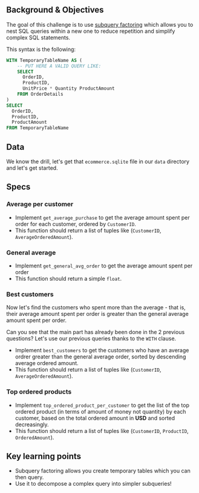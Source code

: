 ## Background & Objectives

The goal of this challenge is to use [subquery factoring](https://modern-sql.com/feature/with) which allows you to nest SQL queries within a new one to reduce repetition and simplify complex SQL statements.

This syntax is the following:

```sql
WITH TemporaryTableName AS (
    -- PUT HERE A VALID QUERY LIKE:
    SELECT
      OrderID,
      ProductID,
      UnitPrice * Quantity ProductAmount
    FROM OrderDetails
)
SELECT
  OrderID,
  ProductID,
  ProductAmount
FROM TemporaryTableName

```
## Data
We know the drill, let's get that `ecommerce.sqlite` file in our `data` directory and let's get started. 

## Specs

### Average per customer

- Implement `get_average_purchase` to get the average amount spent per order for each customer, ordered by `CustomerID`.
- This function should return a list of tuples like (`CustomerID`, `AverageOrderedAmount`).

### General average

- Implement `get_general_avg_order` to get the average amount spent per order
- This function should return a simple `float`.

### Best customers

Now let's find the customers who spent more than the average - that is, their average amount spent per order is greater than the general average amount spent per order.

Can you see that the main part has already been done in the 2 previous questions? Let's use our previous queries thanks to the `WITH` clause.

- Implement `best_customers` to get the customers who have an average ordrer greater than the general average order, sorted by descending average ordered amount.
- This function should return a list of tuples like (`CustomerID`, `AverageOrderedAmount`).

### Top ordered products

- Implement `top_ordered_product_per_customer` to get the list of the top ordered product (in terms of amount of money not quantity) by each customer, based on the total ordered amount in **USD** and sorted decreasingly.
- This function should return a list of tuples like (`CustomerID`, `ProductID`, `OrderedAmount`).

## Key learning points

- Subquery factoring allows you create temporary tables which you can then query.
- Use it to decompose a complex query into simpler subqueries!
